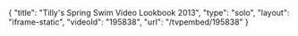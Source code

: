 {
    "title": "Tilly's Spring Swim Video Lookbook 2013",
    "type": "solo",
    "layout": "iframe-static",
    "videoId": "195838",
    "url": "\/tvpembed\/195838"
}
